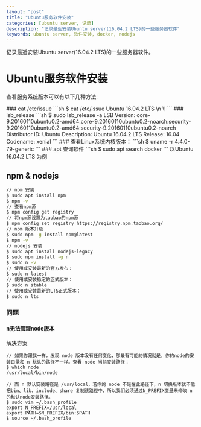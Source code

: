 ```yaml
---
layout: "post"
title: "Ubuntu服务软件安装"
categories: [ubuntu server, 记录]
description: "记录最近安装Ubuntu server(16.04.2 LTS)的一些服务器软件"
keywords: ubuntu server, 软件安装, docker, nodejs
---
```

记录最近安装Ubuntu server(16.04.2 LTS)的一些服务器软件。

# Ubuntu服务软件安装
<p>
查看服务系统版本可以有以下几种方法:
</p>
### cat /etc/issue
```sh
$ cat /etc/issue
Ubuntu 16.04.2 LTS \n \l
```
### lsb_release
```sh
$ sudo lsb_release -a
LSB Version:	core-9.20160110ubuntu0.2-amd64:core-9.20160110ubuntu0.2-noarch:security-9.20160110ubuntu0.2-amd64:security-9.20160110ubuntu0.2-noarch
Distributor ID:	Ubuntu
Description:	Ubuntu 16.04.2 LTS
Release:	16.04
Codename:	xenial
```
### 查看Linux系统内核版本：
```sh
$ uname -r
4.4.0-79-generic
```
### apt 查询软件
```sh
$ sudo apt search docker
```
以Ubuntu 16.04.2 LTS 为例

## npm & nodejs
```sh
// npm 安装
$ sudo apt install npm
$ npm -v
// 查看npm源
$ npm config get registry
// 将npm源设置为taobao的npm源
$ npm config set registry https://registry.npm.taobao.org/
// npm 版本升级
$ sudo npm -g install npm@latest
$ npm -v
// nodejs 安装
$ sudo apt install nodejs-legacy
$ sudo npm install -g n
$ sudo n -v
// 使用或安装最新的官方发布：
$ sudo n latest
// 使用或安装稳定的正式版本：
$ sudo n stable
// 使用或安装最新的LTS正式版本：
$ sudo n lts
```
### 问题
#### n无法管理node版本
解决方案

```
// 如果你跟我一样，发现 node 版本没有任何变化，那最有可能的情况就是，你的node的安装目录和 n 默认的路径不一样。查看 node 当前安装路径：
$ which node
/usr/local/bin/node

// 而 n 默认安装路径是 /usr/local，若你的 node 不是在此路径下，n 切换版本就不能把bin、lib、include、share 复制该路径中，所以我们必须通过N_PREFIX变量来修改 n 的默认node安装路径。
$ sudo vim ~/.bash_profile
export N_PREFIX=/usr/local
export PATH=$N_PREFIX/bin:$PATH
$ source ~/.bash_profile
```
